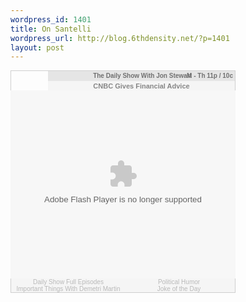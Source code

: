 ```yaml
--- 
wordpress_id: 1401
title: On Santelli
wordpress_url: http://blog.6thdensity.net/?p=1401
layout: post
---
```

<div align=center><style type='text/css'>.cc_box a:hover .cc_home{background:url('http://www.comedycentral.com/comedycentral/video/assets/syndicated-logo-over.png') !important;}.cc_links a{color:#b9b9b9;text-decoration:none;}.cc_show a{color:#707070;text-decoration:none;}.cc_title a{color:#868686;text-decoration:none;}.cc_links a:hover{color:#67bee2;text-decoration:underline;}</style><div class='cc_box' style='position:relative; text-align:center'><a href='http://www.comedycentral.com' target='_blank' style='display:inline; float:left; width:60px; height:31px;'><div class='cc_home' style='float:left; border:solid 1px #cfcfcf; border-width:1px 0px 0px 1px; width:60px; height:31px; background:url("http://www.comedycentral.com/comedycentral/video/assets/syndicated-logo-out.png");'></div></a><div style='font:bold 10px Arial,Helvetica,Verdana,sans-serif; float:left; width:299px; height:31px; border:solid 1px #cfcfcf; border-width:1px 1px 0px 0px; overflow:hidden; color:#707070; position:relative;'><div class='cc_show' style='position:relative; background-color:#e5e5e5;padding-left:3px; height:14px; padding-top:2px; overflow:hidden;'><a href='http://www.thedailyshow.com/' target='_blank'>The Daily Show With Jon Stewart</a><span style='position:absolute; top:2px; right:3px;'>M - Th 11p / 10c</span></div><div class='cc_title' style='font-size:11px; color:#868686; background-color:#f5f5f5; padding:3px; padding-top:1px; line-height:14px; height:21px; overflow:hidden;'><a href='http://www.thedailyshow.com/video/index.jhtml?videoId=220252&title=cnbc-gives-financial-advice' target='_blank'>CNBC Gives Financial Advice</a></div></div><embed style='float:left; clear:left;' src='http://media.mtvnservices.com/mgid:cms:item:comedycentral.com:220252' width='360' height='301' type='application/x-shockwave-flash' wmode='window' allowFullscreen='true' flashvars='autoPlay=false' allowscriptaccess='always' allownetworking='all' bgcolor='#000000'></embed><div class='cc_links' style='float:left; clear:left; width:358px; border:solid 1px #cfcfcf; border-top:0px; font:10px Arial,Helvetica,Verdana,sans-serif; color:#b9b9b9; background-color:#f5f5f5;'><div style='width:177px; float:left; padding-left:3px;'><a target='_blank' href='http://www.thedailyshow.com/full-episodes/index.jhtml'>Daily Show Full Episodes</a><br /><a target='_blank' href='http://www.comedycentral.com/shows/important_things/index.jhtml'>Important Things With Demetri Martin</a></div><div style='width:177px; float:left;'><a target='_blank' href='http://www.indecisionforever.com'>Political Humor</a><br /><a target='_blank' href='http://www.jokes.com'>Joke of the Day</a></div><div style='clear:both'></div></div><div style='clear:both'></div></div>
